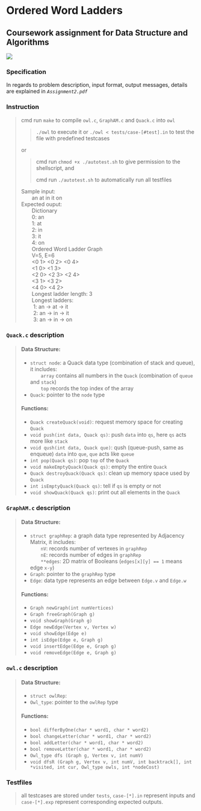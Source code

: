 # Ordered Word Ladders
## Coursework assignment for Data Structure and Algorithms
![](https://github.com/melmarsezio/Data-Structure-and-Algorithms/blob/master/Ordered%20Word%20Ladders/owls.jpg)
### Specification
In regards to problem description, input format, output messages, details are explained in *`Assignment2.pdf`*
### Instruction
> cmd run `make` to compile `owl.c`, `GraphAM.c` and `Quack.c` into `owl`
>>  `./owl` to execute it or `./owl < tests/case-[#test].in` to test the file with predefined testcases
>
> or
>> cmd run `chmod +x ./autotest.sh` to give permission to the shellscript, and
>>
>> cmd run `./autotest.sh` to automatically run all testfiles
>
> Sample input:  
> &emsp;&emsp;an at in it on  
> Expected ouput:  
> &emsp;&emsp;Dictionary  
> &emsp;&emsp;0: an  
> &emsp;&emsp;1: at  
> &emsp;&emsp;2: in  
> &emsp;&emsp;3: it  
> &emsp;&emsp;4: on  
> &emsp;&emsp;Ordered Word Ladder Graph  
> &emsp;&emsp;V=5, E=6  
> &emsp;&emsp;<0 1> <0 2> <0 4>  
> &emsp;&emsp;<1 0> <1 3>  
> &emsp;&emsp;<2 0> <2 3> <2 4>  
> &emsp;&emsp;<3 1> <3 2>  
> &emsp;&emsp;<4 0> <4 2>  
> &emsp;&emsp;Longest ladder length: 3  
> &emsp;&emsp;Longest ladders:  
> &emsp;&emsp; 1: an -> at -> it  
> &emsp;&emsp; 2: an -> in -> it  
> &emsp;&emsp; 3: an -> in -> on  

### `Quack.c` description
>#### Data Structure:
>+ `struct node`: a Quack data type (combination of stack and queue), it includes:  
&emsp;&emsp;`array` contains all numbers in the `Quack` (combination of `queue` and `stack`)  
&emsp;&emsp;`top` records the top index of the array
>+ `Quack`: pointer to the `node` type
>#### Functions:
>+ `Quack createQuack(void)`: request memory space for creating `Quack`
>+ `void push(int data, Quack qs)`: push `data` into `qs`, here `qs` acts more like `stack`
>+ `void qush(int data, Quack que)`: qush (queue-push, same as enqueue) `data` into `que`, `que` acts like `queue`
>+ `int pop(Quack qs)`: pop `top` of the `Quack`
>+ `void makeEmptyQuack(Quack qs)`: empty the entire `Quack`
>+ `Quack destroyQuack(Quack qs)`: clean up memory space used by `Quack`
>+ `int isEmptyQuack(Quack qs)`: tell if `qs` is empty or not
>+ `void showQuack(Quack qs)`: print out all elements in the `Quack`
### `GraphAM.c` description
>#### Data Structure:
>+ `struct graphRep`: a graph data type represented by Adjacency Matrix, it includes:  
&emsp;&emsp;`nV`: records number of vertexes in `graphRep`  
&emsp;&emsp;`nE`: records number of edges in `graphRep`  
&emsp;&emsp;`**edges`: 2D matrix of Booleans (`edges[x][y] == 1` means edge `x-y`)
>+ `Graph`: pointer to the `graphRep` type
>+ `Edge`: data type represents an edge between `Edge.v` and `Edge.w`
>#### Functions:
>+ `Graph newGraph(int numVertices)`
>+ `Graph freeGraph(Graph g)`
>+ `void showGraph(Graph g)`
>+ `Edge newEdge(Vertex v, Vertex w)`
>+ `void showEdge(Edge e)`
>+ `int isEdge(Edge e, Graph g)`
>+ `void insertEdge(Edge e, Graph g)`
>+ `void removeEdge(Edge e, Graph g)`

### `owl.c` description
>#### Data Structure:
>+ `struct owlRep`:
>+ `Owl_type`: pointer to the `owlRep` type
>#### Functions:
>+ `bool differByOne(char * word1, char * word2)`
>+ `bool changeLetter(char * word1, char * word2)`
>+ `bool addLetter(char * word1, char * word2)`
>+ `bool removeLetter(char * word1, char * word2)`
>+ `Owl_type dfs (Graph g, Vertex v, int numV)`
>+ `void dfsR (Graph g, Vertex v, int numV, int backtrack[], int *visited, int cur,
            Owl_type owls, int *nodeCost)`

### Testfiles
> all testcases are stored under `tests`, `case-[*].in` represent inputs and `case-[*].exp` represent corresponding expected outputs.

